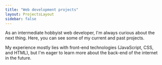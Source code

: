 ```yaml
---
title: "Web development projects"
layout: ProjectsLayout
sidebar: false
---
```

As an intermediate hobbyist web developer, I'm always curious about the next thing. Here, you can see some of my current and past projects.

My experience mostly lies with front-end technologies (JavaScript, CSS, and HTML), but I'm eager to learn more about the back-end of the internet in the future.

<Projects-Sampler />